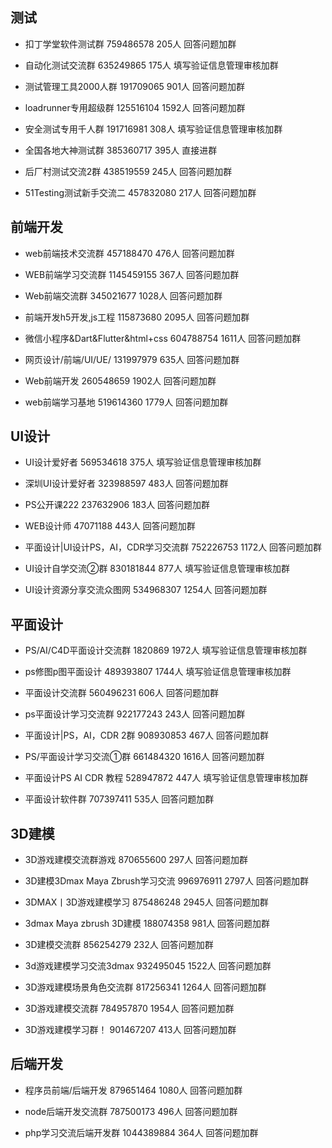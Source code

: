 ## 测试

- 扣丁学堂软件测试群 759486578  205人  回答问题加群

- 自动化测试交流群 635249865 175人 填写验证信息管理审核加群

- 测试管理工具2000人群 191709065 901人 回答问题加群

- loadrunner专用超级群 125516104 1592人 回答问题加群

- 安全测试专用千人群 191716981 308人 填写验证信息管理审核加群

- 全国各地大神测试群 385360717 395人 直接进群

- 后厂村测试交流2群 438519559 245人 回答问题加群

- 51Testing测试新手交流二 457832080 217人 回答问题加群

## 前端开发

- web前端技术交流群 457188470 476人 回答问题加群

- WEB前端学习交流群 1145459155 367人 回答问题加群

- Web前端交流群 345021677 1028人 回答问题加群

- 前端开发h5开发,js工程 115873680 2095人 回答问题加群

- 微信小程序&Dart&Flutter&html+css 604788754 1611人 回答问题加群

- 网页设计/前端/UI/UE/  131997979 635人 回答问题加群

- Web前端开发 260548659 1902人 回答问题加群

- web前端学习基地 519614360 1779人 回答问题加群

## UI设计

- UI设计爱好者 569534618 375人 填写验证信息管理审核加群

- 深圳UI设计爱好者 323988597 483人 回答问题加群

- PS公开课222 237632906 183人 回答问题加群

- WEB设计师 47071188 443人 回答问题加群

- 平面设计|UI设计PS，AI，CDR学习交流群 752226753 1172人 回答问题加群

- UI设计自学交流②群 830181844 877人 填写验证信息管理审核加群

- UI设计资源分享交流众图网 534968307 1254人 回答问题加群


## 平面设计

- PS/AI/C4D平面设计交流群 1820869 1972人 填写验证信息管理审核加群

- ps修图p图平面设计 489393807 1744人 填写验证信息管理审核加群

- 平面设计交流群 560496231 606人 回答问题加群

- ps平面设计学习交流群 922177243 243人 回答问题加群

- 平面设计|PS，AI，CDR 2群 908930853 467人 回答问题加群

- PS/平面设计学习交流①群 661484320 1616人 回答问题加群

- 平面设计PS AI CDR 教程 528947872 447人 填写验证信息管理审核加群

- 平面设计软件群 707397411 535人 回答问题加群

## 3D建模

- 3D游戏建模交流群游戏 870655600 297人 回答问题加群

- 3D建模3Dmax Maya Zbrush学习交流 996976911 2797人 回答问题加群

- 3DMAX丨3D游戏建模学习 875486248 2945人 回答问题加群

- 3dmax Maya zbrush 3D建模 188074358 981人 回答问题加群

- 3D建模交流群 856254279 232人 回答问题加群

- 3d游戏建模学习交流3dmax 932495045 1522人 回答问题加群

- 3D游戏建模场景角色交流群 817256341 1264人 回答问题加群

- 3D游戏建模交流群 784957870 1954人 回答问题加群

- 3D游戏建模学习群！ 901467207 413人 回答问题加群

## 后端开发

- 程序员前端/后端开发 879651464 1080人 回答问题加群

- node后端开发交流群 787500173 496人 回答问题加群

- php学习交流后端开发群 1044389884 364人 回答问题加群